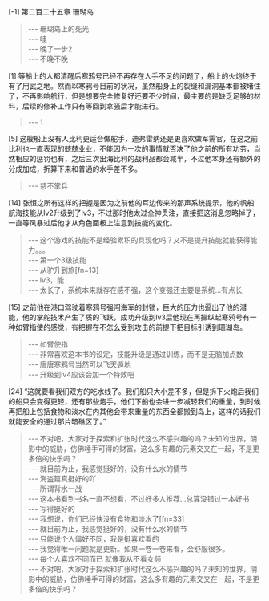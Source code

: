 
[-1] 第二百二十五章 珊瑚岛
>--- 珊瑚岛上的死光<br>
>--- 哇<br>
>--- 晚了一步2<br>
>--- 不晚不晚<br>

[1] 等船上的人都清醒后寒鸦号已经不再存在人手不足的问题了，船上的火炮终于有了用武之地。然而以寒鸦号目前的状况，虽然船身上的裂缝和漏洞基本都被堵住了，不再影响航行，但是想要完全修复好还要不少时间，最主要的是缺乏足够的材料，后续的修补工作只有等回到拿骚后才能进行。
>--- 1<br>

[5] 这艘船上没有人比利更适合做舵手，迪弗雷纳还是更喜欢做军需官，在这之前比利也一直表现的兢兢业业，不能因为一次的事情就否决了他之前的所有功劳，当然相应的惩罚也有，之后三次出海比利的战利品都会减半，不过他本身还有额外的分成加成，折算下来和普通的水手差不多。
>--- 慈不掌兵<br>

[14] 张恒之所有这样的把握是因为之前他的耳边传来的那声系统提示，他的帆船航海技能从lv2升级到了lv3，不过那时他太过全神贯注，直接把这消息忽略掉了，一直等风暴过后他才从角色面板上注意到技能的变化。
>--- 这个游戏的技能不是经验累积的具现化吗？又不是提升技能就能获得能力。。。<br>
>--- 第一个3级技能<br>
>--- 从驴升到旅[fn=13]<br>
>--- lv3，能<br>
>--- 太长了，系统本来就存在感不强，这个变强还主要是系统…有点长<br>

[15] 之前他在港口驾驶着寒鸦号强闯海军的封锁，巨大的压力也逼出了他的潜能，他的掌舵技术产生了质的飞跃，成功升级到lv3后他现在再操纵起寒鸦号有一种如臂指使的感觉，有把握在不怎么受到攻击的前提下把目标引诱到珊瑚岛。
>--- 如臂使指<br>
>--- 非常喜欢这本书的设定，技能升级是通过训练，而不是无脑加点数<br>
>--- 唐唐寒鸦号当然可以飞天遁地<br>
>--- 升级到lv4应该会加一个特效吧<br>

[24] “这就要看我们双方的吃水线了。我们船只大小差不多，但是拆下火炮后我们的船只会变得更轻，还有那些炮手，他们下船也会进一步减轻我们的重量，到时候再把船上包括食物和淡水在内其他会带来重量的东西全都搬到岛上，这样的话我们就能安全的通过那片暗礁区了。”
>--- 不对吧，大家对于探索和扩张时代这么不感兴趣的吗？未知的世界，阴影中的威胁，仿佛唾手可得的财富，这么多有趣的元素交叉在一起，不是更多倍的快乐吗？<br>
>--- 就目前为止，我感觉挺好的，没有什么水的情节<br>
>--- 海盗篇真挺好的吖<br>
>--- 所谓背水一战<br>
>--- 这本书看到书名一直不想看，不过好多人推荐...总算没错过一本好书<br>
>--- 写得挺好的<br>
>--- 我想说，你们已经快没有食物和淡水了[fn=33]<br>
>--- 就目前为止，我感觉挺好的，没有什么水的情节<br>
>--- 只能说个人偏好不同，我是挺喜欢看的<br>
>--- 我觉得唯一问题就是更新。如果一卷一卷来看，会舒服很多。<br>
>--- 每个人喜欢不同而已 就像我从不看女频<br>
>--- 不对吧，大家对于探索和扩张时代这么不感兴趣的吗？未知的世界，阴影中的威胁，仿佛唾手可得的财富，这么多有趣的元素交叉在一起，不是更多倍的快乐吗？<br>
